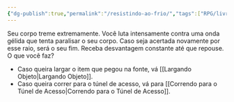 ```yaml
---
{"dg-publish":true,"permalink":"/resistindo-ao-frio/","tags":["RPG/livro-jogo/Draegeni/story-points"],"created":"2024-12-26T12:12:49.778-05:00","updated":"2024-12-26T12:16:38.704-05:00"}
---
```



Seu corpo treme extremamente. Você luta intensamente contra uma onda gélida que tenta paralisar o seu corpo. Caso seja acertada novamente por esse raio, será o seu fim. Receba desvantagem constante até que repouse. O que você faz?

- Caso queira largar o item que pegou na fonte, vá [[Largando Objeto\|Largando Objeto]].
- Caso queira correr para o túnel de acesso, vá para [[Correndo para o Túnel de Acesso\|Correndo para o Túnel de Acesso]].
